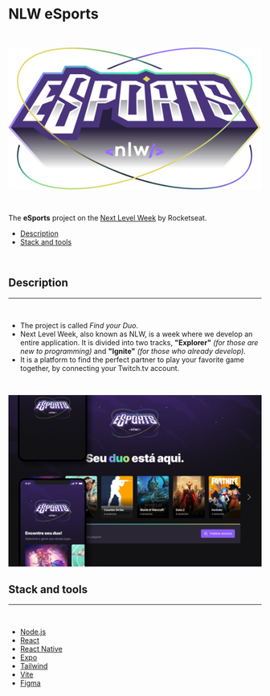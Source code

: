 # NLW eSports
<br>
<p align="center">
  <img src="./assets/img/logo-nlw-esports.svg" alt="Next Level Week E-Sports Logo"/>
</p>
<br>

The **eSports** project on the [Next Level Week](https://lp.rocketseat.com.br/nlw) by Rocketseat.


  - [Description](#description)
  - [Stack and tools](#stack-and-tools)

<br>

## Description
___
<br>

 - The project is called *Find your Duo*.
 - Next Level Week, also known as NLW, is a week where we develop an entire application. It is divided into two tracks, **"Explorer"** *(for those are new to programming)* and **"Ignite"** *(for those who already develop)*.
 - It is a platform to find the perfect partner to play your favorite game together, by connecting your Twitch.tv account.

<br>

<p align="center">
<img src="./assets/img/app-preview.png" alt="eSports application preview. A background image with the logo centered and just below, an impactful phrase: 'Your duo is here.', followed by some cards horizontally aligned with the covers of some famous games. Above, on the left side, there are two cell phones demonstrating the described web version, in the mobile version."/></p>

## Stack and tools
___
<br>

* [Node.js](https://nodejs.org/en/)
* [React](https://reactjs.org/)
* [React Native](https://reactnative.dev/)
* [Expo](https://expo.dev/)
* [Tailwind](https://tailwindcss.com/)
* [Vite](https://vitejs.dev/)
* [Figma](https://www.figma.com/)
